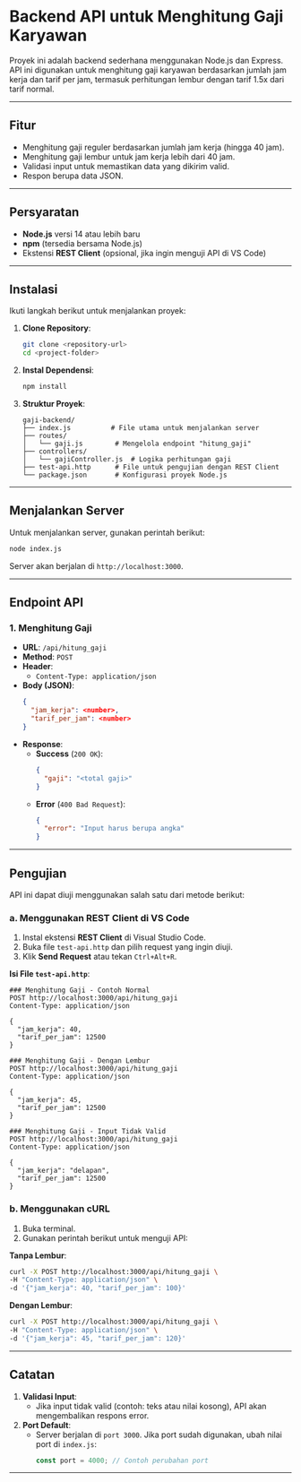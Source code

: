 # Backend API untuk Menghitung Gaji Karyawan

Proyek ini adalah backend sederhana menggunakan Node.js dan Express. API ini digunakan untuk menghitung gaji karyawan berdasarkan jumlah jam kerja dan tarif per jam, termasuk perhitungan lembur dengan tarif 1.5x dari tarif normal.

---

## **Fitur**
- Menghitung gaji reguler berdasarkan jumlah jam kerja (hingga 40 jam).
- Menghitung gaji lembur untuk jam kerja lebih dari 40 jam.
- Validasi input untuk memastikan data yang dikirim valid.
- Respon berupa data JSON.

---

## **Persyaratan**
- **Node.js** versi 14 atau lebih baru
- **npm** (tersedia bersama Node.js)
- Ekstensi **REST Client** (opsional, jika ingin menguji API di VS Code)

---

## **Instalasi**
Ikuti langkah berikut untuk menjalankan proyek:

1. **Clone Repository**:
   ```bash
   git clone <repository-url>
   cd <project-folder>
   ```

2. **Instal Dependensi**:
   ```bash
   npm install
   ```

3. **Struktur Proyek**:
   ```
   gaji-backend/
   ├── index.js          # File utama untuk menjalankan server
   ├── routes/
   │   └── gaji.js        # Mengelola endpoint "hitung_gaji"
   ├── controllers/
   │   └── gajiController.js  # Logika perhitungan gaji
   ├── test-api.http      # File untuk pengujian dengan REST Client
   └── package.json       # Konfigurasi proyek Node.js
   ```

---

## **Menjalankan Server**
Untuk menjalankan server, gunakan perintah berikut:
```bash
node index.js
```
Server akan berjalan di `http://localhost:3000`.

---

## **Endpoint API**
### 1. **Menghitung Gaji**
- **URL**: `/api/hitung_gaji`
- **Method**: `POST`
- **Header**: 
  - `Content-Type: application/json`
- **Body (JSON)**:
  ```json
  {
    "jam_kerja": <number>,
    "tarif_per_jam": <number>
  }
  ```
- **Response**:
  - **Success** (`200 OK`):
    ```json
    {
      "gaji": "<total gaji>"
    }
    ```
  - **Error** (`400 Bad Request`):
    ```json
    {
      "error": "Input harus berupa angka"
    }
    ```

---

## **Pengujian**
API ini dapat diuji menggunakan salah satu dari metode berikut:

### a. **Menggunakan REST Client di VS Code**
1. Instal ekstensi **REST Client** di Visual Studio Code.
2. Buka file `test-api.http` dan pilih request yang ingin diuji.
3. Klik **Send Request** atau tekan `Ctrl+Alt+R`.

**Isi File `test-api.http`**:
```http
### Menghitung Gaji - Contoh Normal
POST http://localhost:3000/api/hitung_gaji
Content-Type: application/json

{
  "jam_kerja": 40,
  "tarif_per_jam": 12500
}

### Menghitung Gaji - Dengan Lembur
POST http://localhost:3000/api/hitung_gaji
Content-Type: application/json

{
  "jam_kerja": 45,
  "tarif_per_jam": 12500
}

### Menghitung Gaji - Input Tidak Valid
POST http://localhost:3000/api/hitung_gaji
Content-Type: application/json

{
  "jam_kerja": "delapan",
  "tarif_per_jam": 12500
}
```

### b. **Menggunakan cURL**
1. Buka terminal.
2. Gunakan perintah berikut untuk menguji API:

**Tanpa Lembur**:
```bash
curl -X POST http://localhost:3000/api/hitung_gaji \
-H "Content-Type: application/json" \
-d '{"jam_kerja": 40, "tarif_per_jam": 100}'
```

**Dengan Lembur**:
```bash
curl -X POST http://localhost:3000/api/hitung_gaji \
-H "Content-Type: application/json" \
-d '{"jam_kerja": 45, "tarif_per_jam": 120}'
```

---

## **Catatan**
1. **Validasi Input**:
   - Jika input tidak valid (contoh: teks atau nilai kosong), API akan mengembalikan respons error.
2. **Port Default**:
   - Server berjalan di `port 3000`. Jika port sudah digunakan, ubah nilai port di `index.js`:
     ```javascript
     const port = 4000; // Contoh perubahan port
     ```

---